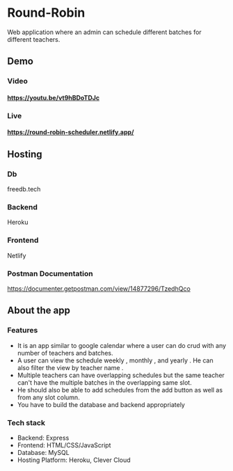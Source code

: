 # Round-Robin
Web application where an admin can schedule different batches for different teachers.

## Demo
### Video
#### https://youtu.be/vt9hBDoTDJc
### Live
#### https://round-robin-scheduler.netlify.app/

## Hosting
### Db
freedb.tech
### Backend
Heroku
### Frontend
Netlify

### Postman Documentation
https://documenter.getpostman.com/view/14877296/TzedhQco

## About the app
### Features
- It is an app similar to google calendar where a user can do crud with  any number of teachers and batches.
- A user can view the schedule weekly , monthly , and yearly . He can also filter the view by teacher name .
- Multiple teachers can have overlapping  schedules but the same teacher can't have the  multiple batches in the overlapping same slot.
- He should also be able to add schedules from the add button as well as from any slot column.
- You have to build the database and backend appropriately 

### Tech stack
- Backend: Express
- Frontend: HTML/CSS/JavaScript
- Database: MySQL
- Hosting Platform: Heroku, Clever Cloud

